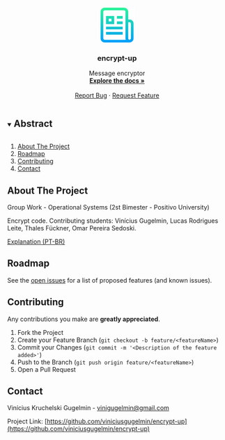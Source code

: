<p align="center">
  <a href="https://github.com/viniciusgugelmin/encrypt-up">
    <img src="info/readme.png" alt="readme-logo" width="80" height="80">
  </a>

  <h3 align="center">encrypt-up</h3>

  <p align="center">
    Message encryptor
    <br />
    <a href="https://github.com/viniciusgugelmin/encrypt-up"><strong>Explore the docs »</strong></a>
    <br />
    <br />
    <!--
    <a href="https://github.com/viniciusgugelmin/encrypt-up">View Demo</a>
    ·
    -->
    <a href="https://github.com/viniciusgugelmin/encrypt-up/issues">Report Bug</a>
    ·
    <a href="https://github.com/viniciusgugelmin/encrypt-up/issues">Request Feature</a>
  </p>
</p>


<details open="open">
  <summary><h2 style="display: inline-block">Abstract</h2></summary>
  <ol>
    <li>
      <a href="#about-the-project">About The Project</a>
    </li>
    <li><a href="#roadmap">Roadmap</a></li>
    <li><a href="#contributing">Contributing</a></li>
    <li><a href="#contact">Contact</a></li>
  </ol>
</details>



## About The Project
Group Work - Operational Systems
(2st Bimester - Positivo University)

Encrypt code. Contributing students: Vinícius Gugelmin, Lucas Rodrigues Leite, Thales Fückner, Omar Pereira Sedoski.

[Explanation (PT-BR)](https://github.com/viniciusgugelmin/encrypt-up/blob/main/Explanation%20%20(PT-BR))

<!--<img src="info/demo.png" alt="readme-logo" width="80" height="80">-->


## Roadmap

See the [open issues](https://github.com/viniciusgugelmin/encrypt-up/issues) for a list of proposed features (and known issues).



## Contributing

Any contributions you make are **greatly appreciated**.

1. Fork the Project
2. Create your Feature Branch (`git checkout -b feature/<featureName>`)
3. Commit your Changes (`git commit -m '<Description of the feature added>'`)
4. Push to the Branch (`git push origin feature/<featureName>`)
5. Open a Pull Request



## Contact

Vinícius Kruchelski Gugelmin - vinigugelmin@gmail.com

Project Link: [https://github.com/viniciusgugelmin/encrypt-up](https://github.com/viniciusgugelmin/encrypt-up)
